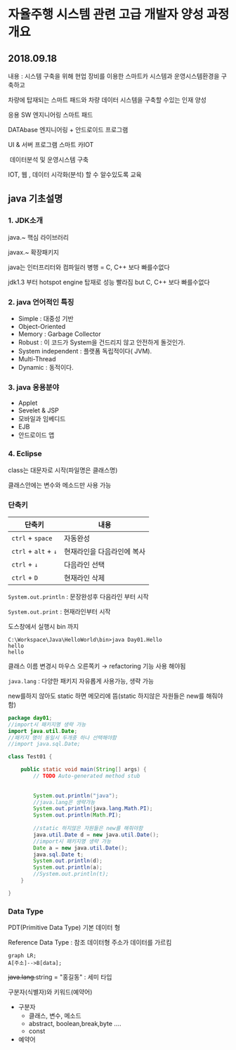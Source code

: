 # 자율주행 시스템 관련 고급 개발자 양성 과정 개요

## 2018.09.18



내용 : 시스템 구축을 위해 현업 장비를 이용한 스마트카 시스템과 운영시스템환경을 구축하고

차량에 탑재되는 스마트 패드와 차량 데이터 시스템을 구축할 수있는 인재 양성



응용 SW 엔지니어링   				스마트 패드

DATAbase 엔지니어링		 + 		안드로이드 프로그램

UI & 서버 프로그램				스마트 카IOT

​								데이터분석 및 운영시스템 구축



IOT, 웹 , 데이터 시각화(분석) 할 수 알수있도록 교육



## java 기초설명

### 1. JDK소개

java.~ 핵심 라이브러리

javax.~ 확장패키지

java는 인터프리터와 컴파일러 병행 = C, C++ 보다 빠를수없다

jdk1.3 부터 hotspot engine 탑재로 성능 빨라짐 but C, C++ 보다 빠를수없다



### 2. java 언어적인 특징

- Simple : 대중성 기반
- Object-Oriented
- Memory : Garbage Collector
- Robust : 이 코드가 System을 건드리지 않고 안전하게 돌것인가.
- System independent : 플랫폼 독립적이다( JVM).
- Multi-Thread
- Dynamic : 동적이다.



### 3. java 응용분야

- Applet
- Sevelet & JSP
- 모바일과 임베디드
- EJB
- 안드로이드 앱

### 4. Eclipse

class는 대문자로 시작(파일명은 클래스명)

클래스안에는 변수와 메소드만 사용 가능



### 단축키 

| 단축키 | 내용 |
| ------ | -------- |
|    `ctrl` + `space`    |       자동완성   |
| `ctrl` + `alt` + `↓` |현재라인을 다음라인에 복사|
|`ctrl` + `↓`|다음라인 선택|
|`ctrl` + `D`|현재라인 삭제|



`System.out.println` : 문장완성후 다음라인 부터 시작

`System.out.print` : 현재라인부터 시작



도스창에서 실행시 bin 까지

```shell
C:\Workspace\Java\HelloWorld\bin>java Day01.Hello
hello
hello
```



클래스 이름 변경시 마우스 오른쪽키 → refactoring 기능 사용 해야됨

`java.lang` : 다양한 패키지 자유롭게 사용가능, 생략 가능

new를하지 않아도 static 하면 메모리에 뜸(static 하지않은 자원들은 new를 해줘야함)



```java
package day01;
//import시 패키지명 생략 가능
import java.util.Date;
//패키지 명이 동일시 두개중 하나 선택해야함
//import java.sql.Date;

class Test01 {

	public static void main(String[] args) {
		// TODO Auto-generated method stub
		
		
		System.out.println("java");
		//java.lang은 생략가능
		System.out.println(java.lang.Math.PI);
		System.out.println(Math.PI);
		
		//static 하지않은 자원들은 new를 해줘야함
		java.util.Date d = new java.util.Date();
		//import시 패키지명 생략 가능
		Date a = new java.util.Date();
		java.sql.Date t;
		System.out.println(d);
		System.out.println(a);
		//System.out.println(t);
	}

}

```



### Data Type

PDT(Primitive Data Type) 기본 데이터 형



Reference Data Type : 참조 데이터형 주소가 데이터를 가르킴

```mermaid
graph LR;
A[주소]-->B[data];
```



~~java.lang.~~string = "홍길동" : 세미 타입



구분자(식별자)와 키워드(예약어)



- 구분자
  - 클래스, 변수, 메소드
  - abstract, boolean,break,byte ....
  - const
- 예약어








